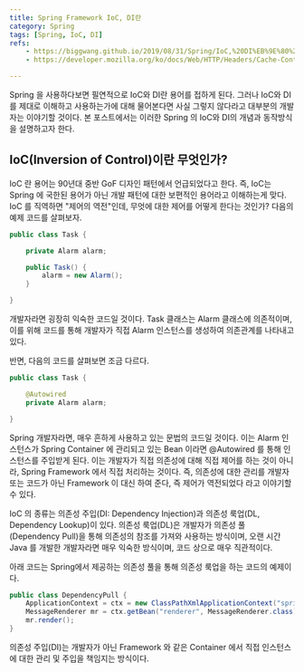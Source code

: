 ```yaml
---
title: Spring Framework IoC, DI란
category: Spring
tags: [Spring, IoC, DI]
refs:
    - https://biggwang.github.io/2019/08/31/Spring/IoC,%20DI%EB%9E%80%20%EB%AC%B4%EC%97%87%EC%9D%BC%EA%B9%8C/
    - https://developer.mozilla.org/ko/docs/Web/HTTP/Headers/Cache-Control

---
```


Spring 을 사용하다보면 필연적으로 IoC와 DI란 용어를 접하게 된다. 
그러나 IoC와 DI를 제대로 이해하고 사용하는가에 대해 물어본다면 사실 그렇지 않다라고 대부분의 개발자는 이야기할 것이다.
본 포스트에서는 이러한 Spring 의 IoC와 DI의 개념과 동작방식을 설명하고자 한다.

## IoC(Inversion of Control)이란 무엇인가?

IoC 란 용어는 90년대 중반 GoF 디자인 패턴에서 언급되었다고 한다. 즉, IoC는 Spring 에 국한된 용어가 아닌
개발 패턴에 대한 보편적인 용어라고 이해하는게 맞다. IoC 를 직역하면 "제어의 역전"인데, 무엇에 대한 제어를 어떻게 한다는 것인가?
다음의 예제 코드를 살펴보자.

```java
public class Task {

    private Alarm alarm;

    public Task() {
        alarm = new Alarm();
    }

}
```
개발자라면 굉장히 익숙한 코드일 것이다. Task 클래스는 Alarm 클래스에 의존적이며, 이를 위해 코드를 통해 개발자가
직접 Alarm 인스턴스를 생성하여 의존관계를 나타내고 있다.

반면, 다음의 코드를 살펴보면 조금 다르다.
```java
public class Task {

    @Autowired
    private Alarm alarm;

}
```
Spring 개발자라면, 매우 흔하게 사용하고 있는 문법의 코드일 것이다. 이는 Alarm 인스턴스가 Spring Container 에 관리되고 있는
Bean 이라면 @Autowired 를 통해 인스턴스를 주입받게 된다. 이는 개발자가 직접 의존성에 대해 직접 제어를 하는 것이 아니라,
Spring Framework 에서 직접 처리하는 것이다. 즉, 의존성에 대한 관리를 개발자 또는 코드가 아닌 Framework 이 대신 하여 준다, 
즉 제어가 역전되었다 라고 이야기할 수 있다.

IoC 의 종류는 의존성 주입(DI: Dependency Injection)과 의존성 룩업(DL, Dependency Lookup)이 있다. 
의존성 룩업(DL)은 개발자가 의존성 풀(Dependency Pull)을 통해 의존성의 참조를 가져와 사용하는 방식이며, 
오랜 시간 Java 를 개발한 개발자라면 매우 익숙한 방식이며, 코드 상으로 매우 직관적이다.

아래 코드는 Spring에서 제공하는 의존성 풀을 통해 의존성 룩업을 하는 코드의 예제이다. 
```java
public class DependencyPull {
    ApplicationContext = ctx = new ClassPathXmlApplicationContext("spring/app-context.xml");
    MessageRenderer mr = ctx.getBean("renderer", MessageRenderer.class);
    mr.render();
}
```

의존성 주입(DI)는 개발자가 아닌 Framework 와 같은 Container 에서 직접 인스턴스에 대한 관리 및 주입을 책임지는 방식이다.
